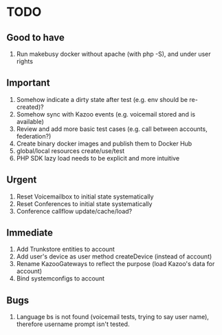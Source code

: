# TODO

## Good to have

1. Run makebusy docker without apache (with php -S), and under user rights

## Important

1. Somehow indicate a dirty state after test (e.g. env should be re-created)?
2. Somehow sync with Kazoo events (e.g. voicemail stored and is available)
3. Review and add more basic test cases (e.g. call between accounts, federation?)
4. Create binary docker images and publish them to Docker Hub
5. global/local resources create/use/test
6. PHP SDK lazy load needs to be explicit and more intuitive

## Urgent

1. Reset Voicemailbox to initial state systematically
2. Reset Conferences to initial state systematically
3. Conference callflow update/cache/load?

## Immediate

1. Add Trunkstore entities to account
2. Add user's device as user method createDevice (instead of account)
3. Rename KazooGateways to reflect the purpose (load Kazoo's data for account)
4. Bind systemconfigs to account

## Bugs

1. Language bs is not found (voicemail tests, trying to say user name), therefore username prompt isn't tested.
